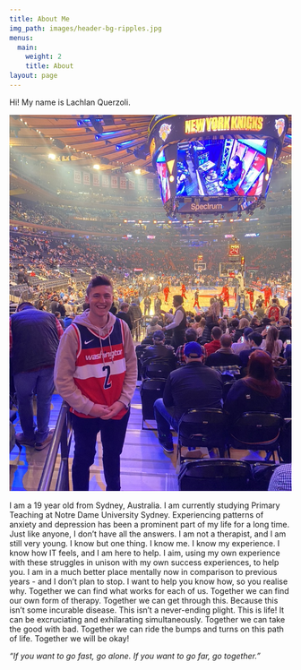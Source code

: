 ```yaml
---
title: About Me
img_path: images/header-bg-ripples.jpg
menus:
  main:
    weight: 2
    title: About
layout: page
---
```


Hi! My name is Lachlan Querzoli.

![Me in NYC](/images/lachie-about-page.jpeg)

I am a 19 year old from Sydney, Australia. I am currently studying Primary Teaching at Notre Dame University Sydney. Experiencing patterns of anxiety and depression has been a prominent part of my life for a long time. Just like anyone, I don’t have all the answers. I am not a therapist, and I am still very young. I know but one thing. I know me. I know my experience. I know how IT feels, and I am here to help. I aim, using my own experience with these struggles in unison with my own success experiences, to help you. I am in a much better place mentally now in comparison to previous years - and I don’t plan to stop. I want to help you know how, so you realise why. Together we can find what works for each of us. Together we can find our own form of therapy. Together we can get through this. Because this isn’t some incurable disease. This isn’t a never-ending plight. This is life! It can be excruciating and exhilarating simultaneously. Together we can take the good with bad. Together we can ride the bumps and turns on this path of life. Together we will be okay!

*“If you want to go fast, go alone. If you want to go far, go together.”*
